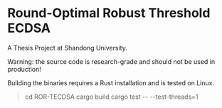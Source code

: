 # Round-Optimal Robust Threshold ECDSA

A Thesis Project at Shandong University.

Warning: the source code is research-grade and should not be used in production!

Building the binaries requires a Rust installation and is tested on Linux.
> cd ROR-TECDSA
> cargo build
> cargo test -- --test-threads=1
